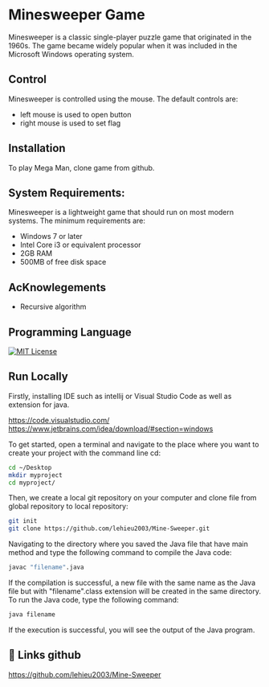 
# Minesweeper Game
Minesweeper is a classic single-player puzzle game that originated in the 1960s. The game became widely popular when it was included in the Microsoft Windows operating system.

## Control

Minesweeper is controlled using the mouse. The default controls are:
- left mouse is used to open button
- right mouse is used to set flag


## Installation

To play Mega Man, clone game from github.


## System Requirements:
Minesweeper is a lightweight game that should run on most modern systems. The minimum requirements are:

- Windows 7 or later
- Intel Core i3 or equivalent processor
- 2GB RAM
- 500MB of free disk space
## AcKnowlegements

 - Recursive algorithm 
 




## Programming Language

[![MIT License](https://banner2.cleanpng.com/20180805/iot/kisspng-logo-java-runtime-environment-programming-language-java-util-concurrentmodificationexception-%C3%96mer-5b6766ab2d98b8.1809687115335031471868.jpg)](https://choosealicense.com/licenses/mit/)



## Run Locally
Firstly, installing IDE such as intellij or Visual Studio Code as well as extension for java.

https://code.visualstudio.com/
https://www.jetbrains.com/idea/download/#section=windows

To get started, open a terminal and navigate to the place where you want to create your project with the command line cd:
```bash
cd ~/Desktop
mkdir myproject
cd myproject/
```
Then, we create a local git repository on your computer and clone file from global repository to local repository:
```bash
git init
git clone https://github.com/lehieu2003/Mine-Sweeper.git
```
Navigating to the directory where you saved the Java file that have main method and type the following command to compile the Java code:
```bash
javac "filename".java
```
If the compilation is successful, a new file with the same name as the Java file but with "filename".class extension will be created in the same directory.
To run the Java code, type the following command:
```bash
java filename
```
If the execution is successful, you will see the output of the Java program.





## 🔗 Links github
https://github.com/lehieu2003/Mine-Sweeper

